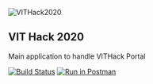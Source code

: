 ![VITHack2020](https://raw.githubusercontent.com/shivansh2407/VITHack-Frontend/master/public/assets/images/VitHackLogo.png)

## VIT Hack 2020

Main application to handle VITHack Portal

[![Build Status](https://travis-ci.com/YashKumarVerma/vithack2020-portal-backend.svg?token=bdYdpM7ki4qrmdCwJmGf&branch=master)](https://travis-ci.com/YashKumarVerma/vithack2020-portal-backend)
[![Run in Postman](https://run.pstmn.io/button.svg)](https://documenter.getpostman.com/view/10043948/Szf54VJt?version=latest)
